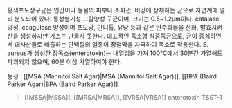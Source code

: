 황색포도상구균은 인간이나 동물의 피부나 소화관, 비강에 상재하는 균으로 자연계에 널리 분포되어 있다. 통성혐기성 그람양성 구균이며, 크기는 0.5~1.2μm이다. catalase 양성, coagulase 양성이며 포도당, 만니톨, 유당 등과 같은 탄수화물을 산화, 발효시켜 산을 생성하지만 가스는 만들지 못한다. 대표적인 독소형 식중독균으로, 균이 증식하면서 대사산물로 배출하는 단백질의 일종이 장점막을 자극하여 독소로 작용한다. S. aureus가 생성한 장독소(enterotoxin)는 내열성을 가져 100℃에서 30분간 가열해도 파괴되지 않으며, 60분 이상 가열하여야 한다.

동정 : [[MSA (Mannitol Salt Agar)|MSA (Mannitol Salt Agar)]], [[BPA (Baird Parker Agar)|BPA (Baird Parker Agar)]] 

> [[MSSA|MSSA]],  [[MRSA|MRSA]], [[VRSA|VRSA]]
> enterotoxin
> TSST-1
> 